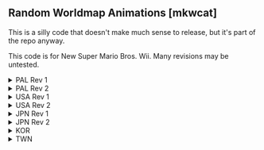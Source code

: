 ## Random Worldmap Animations [mkwcat]

This is a silly code that doesn't make much sense to release,
but it's part of the repo anyway.

This code is for New Super Mario Bros. Wii. Many revisions may be untested.

<details>
<summary>PAL Rev 1</summary>

```hex
C2101814 00000015
93E10008 93C1000C
3FE0802F 63FF3770
3BC002AB 849F0008
2C04000B 4182002C
2C040039 41820024
2C040046 4182001C
2C04006B 41820014
2C04006C 4182000C
2C04009C 40820048
3860000C 3D80800B
618C2EE0 7D8903A6
4E800421 48000011
0B0B0B0B 0B0B0B39
466B6C9C 7C8802A6
7C8320AE 909F0000
38000000 2C04000B
40820008 7C601B78
901F0004 37DEFFFF
4082FF84 83C1000C
83E10008 80010014
60000000 00000000
```
</details>

<details>
<summary>PAL Rev 2</summary>

```hex
C2101814 00000015
93E10008 93C1000C
3FE0802F 63FF3770
3BC002AB 849F0008
2C04000B 4182002C
2C040039 41820024
2C040046 4182001C
2C04006B 41820014
2C04006C 4182000C
2C04009C 40820048
3860000C 3D80800B
618C2EE0 7D8903A6
4E800421 48000011
0B0B0B0B 0B0B0B39
466B6C9C 7C8802A6
7C8320AE 909F0000
38000000 2C04000B
40820008 7C601B78
901F0004 37DEFFFF
4082FF84 83C1000C
83E10008 80010014
60000000 00000000
```
</details>

<details>
<summary>USA Rev 1</summary>

```hex
C2101704 00000015
93E10008 93C1000C
3FE0802F 63FF3470
3BC002AB 849F0008
2C04000B 4182002C
2C040039 41820024
2C040046 4182001C
2C04006B 41820014
2C04006C 4182000C
2C04009C 40820048
3860000C 3D80800B
618C2EE0 7D8903A6
4E800421 48000011
0B0B0B0B 0B0B0B39
466B6C9C 7C8802A6
7C8320AE 909F0000
38000000 2C04000B
40820008 7C601B78
901F0004 37DEFFFF
4082FF84 83C1000C
83E10008 80010014
60000000 00000000
```
</details>

<details>
<summary>USA Rev 2</summary>

```hex
C2101704 00000015
93E10008 93C1000C
3FE0802F 63FF3470
3BC002AB 849F0008
2C04000B 4182002C
2C040039 41820024
2C040046 4182001C
2C04006B 41820014
2C04006C 4182000C
2C04009C 40820048
3860000C 3D80800B
618C2EE0 7D8903A6
4E800421 48000011
0B0B0B0B 0B0B0B39
466B6C9C 7C8802A6
7C8320AE 909F0000
38000000 2C04000B
40820008 7C601B78
901F0004 37DEFFFF
4082FF84 83C1000C
83E10008 80010014
60000000 00000000
```
</details>

<details>
<summary>JPN Rev 1</summary>

```hex
C2101684 00000015
93E10008 93C1000C
3FE0802F 63FF3290
3BC002AB 849F0008
2C04000B 4182002C
2C040039 41820024
2C040046 4182001C
2C04006B 41820014
2C04006C 4182000C
2C04009C 40820048
3860000C 3D80800B
618C2EE0 7D8903A6
4E800421 48000011
0B0B0B0B 0B0B0B39
466B6C9C 7C8802A6
7C8320AE 909F0000
38000000 2C04000B
40820008 7C601B78
901F0004 37DEFFFF
4082FF84 83C1000C
83E10008 80010014
60000000 00000000
```
</details>

<details>
<summary>JPN Rev 2</summary>

```hex
C2101684 00000015
93E10008 93C1000C
3FE0802F 63FF3290
3BC002AB 849F0008
2C04000B 4182002C
2C040039 41820024
2C040046 4182001C
2C04006B 41820014
2C04006C 4182000C
2C04009C 40820048
3860000C 3D80800B
618C2EE0 7D8903A6
4E800421 48000011
0B0B0B0B 0B0B0B39
466B6C9C 7C8802A6
7C8320AE 909F0000
38000000 2C04000B
40820008 7C601B78
901F0004 37DEFFFF
4082FF84 83C1000C
83E10008 80010014
60000000 00000000
```
</details>

<details>
<summary>KOR</summary>

```hex
C2101914 00000015
93E10008 93C1000C
3FE0802F 63FF3AB0
3BC002AB 849F0008
2C04000B 4182002C
2C040039 41820024
2C040046 4182001C
2C04006B 41820014
2C04006C 4182000C
2C04009C 40820048
3860000C 3D80800B
618C3060 7D8903A6
4E800421 48000011
0B0B0B0B 0B0B0B39
466B6C9C 7C8802A6
7C8320AE 909F0000
38000000 2C04000B
40820008 7C601B78
901F0004 37DEFFFF
4082FF84 83C1000C
83E10008 80010014
60000000 00000000
```
</details>

<details>
<summary>TWN</summary>

```hex
C2101914 00000015
93E10008 93C1000C
3FE0802F 63FF3AB0
3BC002AB 849F0008
2C04000B 4182002C
2C040039 41820024
2C040046 4182001C
2C04006B 41820014
2C04006C 4182000C
2C04009C 40820048
3860000C 3D80800B
618C3060 7D8903A6
4E800421 48000011
0B0B0B0B 0B0B0B39
466B6C9C 7C8802A6
7C8320AE 909F0000
38000000 2C04000B
40820008 7C601B78
901F0004 37DEFFFF
4082FF84 83C1000C
83E10008 80010014
60000000 00000000
```
</details>

